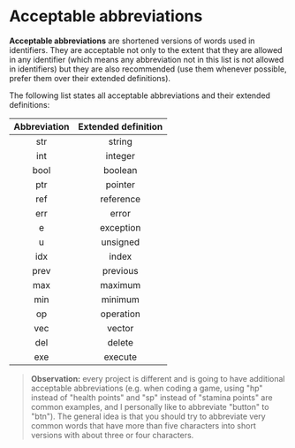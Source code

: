 # Acceptable abbreviations

**Acceptable abbreviations** are shortened versions of words used in
identifiers. They are acceptable not only to the extent that they are allowed
in any identifier (which means any abbreviation not in this list is not allowed
in identifiers) but they are also recommended (use them whenever possible,
prefer them over their extended definitions).

The following list states all acceptable abbreviations and their extended
definitions:

| Abbreviation | Extended definition |
| :----------: | :-----------------: |
| str          | string              |
| int          | integer             |
| bool         | boolean             |
| ptr          | pointer             |
| ref          | reference           |
| err          | error               |
| e            | exception           |
| u<x>         | unsigned<x>         |
| idx          | index               |
| prev         | previous            |
| max          | maximum             |
| min          | minimum             |
| op           | operation           |
| vec          | vector              |
| del          | delete              |
| exe          | execute             |

> **Observation:** every project is different and is going to have additional
> acceptable abbreviations (e.g. when coding a game, using "hp" instead of
> "health points" and "sp" instead of "stamina points" are common examples, and
> I personally like to abbreviate "button" to "btn"). The general idea is that
> you should try to abbreviate very common words that have more than five
> characters into short versions with about three or four characters.
